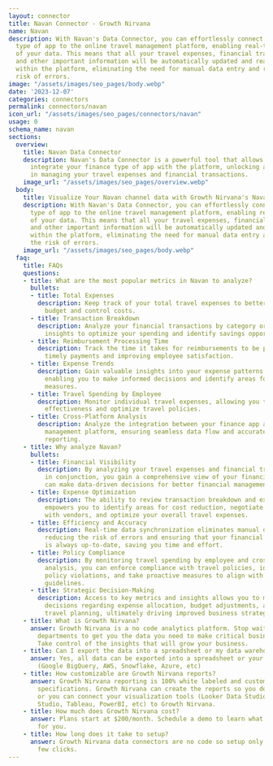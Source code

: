 ```yaml
---
layout: connector
title: Navan Connector - Growth Nirvana
name: Navan
description: With Navan's Data Connector, you can effortlessly connect your finance
  type of app to the online travel management platform, enabling real-time synchronization
  of your data. This means that all your travel expenses, financial transactions,
  and other important information will be automatically updated and readily available
  within the platform, eliminating the need for manual data entry and reducing the
  risk of errors.
image: "/assets/images/seo_pages/body.webp"
date: '2023-12-07'
categories: connectors
permalink: connectors/navan
icon_url: "/assets/images/seo_pages/connectors/navan"
usage: 0
schema_name: navan
sections:
  overview:
    title: Navan Data Connector
    description: Navan's Data Connector is a powerful tool that allows you to seamlessly
      integrate your finance type of app with the platform, unlocking a world of possibilities
      in managing your travel expenses and financial transactions.
    image_url: "/assets/images/seo_pages/overview.webp"
  body:
    title: Visualize Your Navan channel data with Growth Nirvana's Navan Connector
    description: With Navan's Data Connector, you can effortlessly connect your finance
      type of app to the online travel management platform, enabling real-time synchronization
      of your data. This means that all your travel expenses, financial transactions,
      and other important information will be automatically updated and readily available
      within the platform, eliminating the need for manual data entry and reducing
      the risk of errors.
    image_url: "/assets/images/seo_pages/body.webp"
  faq:
    title: FAQs
    questions:
    - title: What are the most popular metrics in Navan to analyze?
      bullets:
      - title: Total Expenses
        description: Keep track of your total travel expenses to better manage your
          budget and control costs.
      - title: Transaction Breakdown
        description: Analyze your financial transactions by category or vendor, providing
          insights to optimize your spending and identify savings opportunities.
      - title: Reimbursement Processing Time
        description: Track the time it takes for reimbursements to be processed, ensuring
          timely payments and improving employee satisfaction.
      - title: Expense Trends
        description: Gain valuable insights into your expense patterns over time,
          enabling you to make informed decisions and identify areas for cost-saving
          measures.
      - title: Travel Spending by Employee
        description: Monitor individual travel expenses, allowing you to assess travel
          effectiveness and optimize travel policies.
      - title: Cross-Platform Analysis
        description: Analyze the integration between your finance app and the travel
          management platform, ensuring seamless data flow and accurate financial
          reporting.
    - title: Why analyze Navan?
      bullets:
      - title: Financial Visibility
        description: By analyzing your travel expenses and financial transactions
          in conjunction, you gain a comprehensive view of your financial health and
          can make data-driven decisions for better financial management and control.
      - title: Expense Optimization
        description: The ability to review transaction breakdown and expense trends
          empowers you to identify areas for cost reduction, negotiate better rates
          with vendors, and optimize your overall travel expenses.
      - title: Efficiency and Accuracy
        description: Real-time data synchronization eliminates manual data entry,
          reducing the risk of errors and ensuring that your financial information
          is always up-to-date, saving you time and effort.
      - title: Policy Compliance
        description: By monitoring travel spending by employee and cross-platform
          analysis, you can enforce compliance with travel policies, identify potential
          policy violations, and take proactive measures to align with your organization's
          guidelines.
      - title: Strategic Decision-Making
        description: Access to key metrics and insights allows you to make informed
          decisions regarding expense allocation, budget adjustments, and long-term
          travel planning, ultimately driving improved business strategies and outcomes.
    - title: What is Growth Nirvana?
      answer: Growth Nirvana is a no code analytics platform. Stop waiting for other
        departments to get you the data you need to make critical business decisions.
        Take control of the insights that will grow your business.
    - title: Can I export the data into a spreadsheet or my data warehouse?
      answer: Yes, all data can be exported into a spreadsheet or your data warehouse
        (Google BigQuery, AWS, Snowflake, Azure, etc)
    - title: How customizable are Growth Nirvana reports?
      answer: Growth Nirvana reporting is 100% white labeled and customized to your
        specifications. Growth Nirvana can create the reports so you don’t have to
        or you can connect your visualization tools (Looker Data Studio/Google Data
        Studio, Tableau, PowerBI, etc) to Growth Nirvana.
    - title: How much does Growth Nirvana cost?
      answer: Plans start at $200/month. Schedule a demo to learn what plan is best
        for you.
    - title: How long does it take to setup?
      answer: Growth Nirvana data connectors are no code so setup only requires a
        few clicks.
---
```

